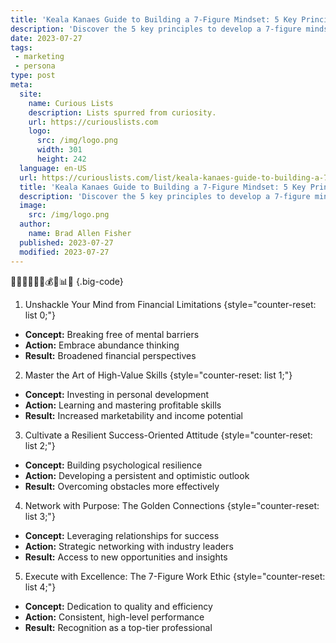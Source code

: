 ```yaml
---
title: 'Keala Kanaes Guide to Building a 7-Figure Mindset: 5 Key Principles'
description: 'Discover the 5 key principles to develop a 7-figure mindset with Keala Kanaes guide. Unlock your potential and unleash your curious nature.'
date: 2023-07-27
tags:
 - marketing
 - persona
type: post
meta:
  site:
    name: Curious Lists
    description: Lists spurred from curiosity.
    url: https://curiouslists.com
    logo:
      src: /img/logo.png
      width: 301
      height: 242
  language: en-US
  url: https://curiouslists.com/list/keala-kanaes-guide-to-building-a-7-figure-mindset-5-key-principles
  title: 'Keala Kanaes Guide to Building a 7-Figure Mindset: 5 Key Principles'
  description: 'Discover the 5 key principles to develop a 7-figure mindset with Keala Kanaes guide. Unlock your potential and unleash your curious nature.'
  image:
    src: /img/logo.png
  author:
    name: Brad Allen Fisher
  published: 2023-07-27
  modified: 2023-07-27
---
```



💼🧠💡🚀🔑🌟💰🧗📊📘 {.big-code}

1. Unshackle Your Mind from Financial Limitations {style="counter-reset: list 0;"}
  - **Concept:** Breaking free of mental barriers
  - **Action:** Embrace abundance thinking
  - **Result:** Broadened financial perspectives

2. Master the Art of High-Value Skills {style="counter-reset: list 1;"}
  - **Concept:** Investing in personal development
  - **Action:** Learning and mastering profitable skills
  - **Result:** Increased marketability and income potential

3. Cultivate a Resilient Success-Oriented Attitude {style="counter-reset: list 2;"}
  - **Concept:** Building psychological resilience
  - **Action:** Developing a persistent and optimistic outlook
  - **Result:** Overcoming obstacles more effectively

4. Network with Purpose: The Golden Connections {style="counter-reset: list 3;"}
  - **Concept:** Leveraging relationships for success
  - **Action:** Strategic networking with industry leaders
  - **Result:** Access to new opportunities and insights

5. Execute with Excellence: The 7-Figure Work Ethic {style="counter-reset: list 4;"}
  - **Concept:** Dedication to quality and efficiency 
  - **Action:** Consistent, high-level performance
  - **Result:** Recognition as a top-tier professional